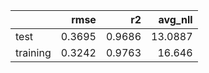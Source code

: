 |          |   rmse |     r2 |   avg_nll |
|:---------|-------:|-------:|----------:|
| test     | 0.3695 | 0.9686 |   13.0887 |
| training | 0.3242 | 0.9763 |   16.646  |